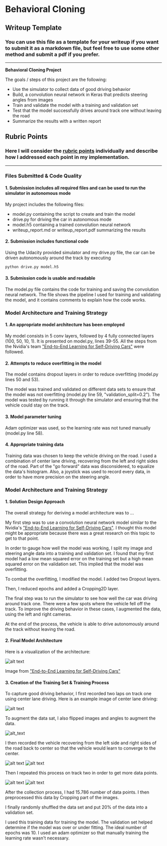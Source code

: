 # **Behavioral Cloning** 

## Writeup Template

### You can use this file as a template for your writeup if you want to submit it as a markdown file, but feel free to use some other method and submit a pdf if you prefer.

---

**Behavioral Cloning Project**

The goals / steps of this project are the following:
* Use the simulator to collect data of good driving behavior
* Build, a convolution neural network in Keras that predicts steering angles from images
* Train and validate the model with a training and validation set
* Test that the model successfully drives around track one without leaving the road
* Summarize the results with a written report


[//]: # (Image References)

[image1]: ./imagens_para_writeup/Capturar.JPG "Model Visualization"
[image2]: ./imagens_para_writeup/Centro.jpg "Center Image"
[image3]: ./imagens_para_writeup/Esq.jpg "Recovery Image"
[image4]: ./imagens_para_writeup/Dir.jpg "Recovery Image"
[image5]: ./imagens_para_writeup/DirEsq.jpg "Flipped Image"
[image6]: ./imagens_para_writeup/Centro2.jpg "Second Track"

## Rubric Points
### Here I will consider the [rubric points](https://review.udacity.com/#!/rubrics/432/view) individually and describe how I addressed each point in my implementation.  

---
### Files Submitted & Code Quality

#### 1. Submission includes all required files and can be used to run the simulator in autonomous mode

My project includes the following files:
* model.py containing the script to create and train the model
* drive.py for driving the car in autonomous mode
* model.h5 containing a trained convolution neural network 
* writeup_report.md or writeup_report.pdf summarizing the results

#### 2. Submission includes functional code
Using the Udacity provided simulator and my drive.py file, the car can be driven autonomously around the track by executing 
```sh
python drive.py model.h5
```

#### 3. Submission code is usable and readable

The model.py file contains the code for training and saving the convolution neural network. The file shows the pipeline I used for training and validating the model, and it contains comments to explain how the code works.

### Model Architecture and Training Strategy

#### 1. An appropriate model architecture has been employed

My model consists in 5 conv layers, followed by 4 fully connected layers (100, 50, 10, 1). It is presented on model.py, lines 39-55. All the steps from the Nvidia's team ["End-to-End Learning for Self-Driving Cars"](http://images.nvidia.com/content/tegra/automotive/images/2016/solutions/pdf/end-to-end-dl-using-px.pdf) were followed. 

#### 2. Attempts to reduce overfitting in the model

The model contains dropout layers in order to reduce overfitting (model.py lines 50 and 53). 

The model was trained and validated on different data sets to ensure that the model was not overfitting (model.py line 59, "validation_split=0.2"). The model was tested by running it through the simulator and ensuring that the vehicle could stay on the track.

#### 3. Model parameter tuning

Adam optimizer was used, so the learning rate was not tuned manually (model.py line 58).

#### 4. Appropriate training data

Training data was chosen to keep the vehicle driving on the road. I used a combination of center lane driving, recovering from the left and right sides of the road. Part of the "go forward" data was disconsidered, to equalize the data's histogram. Also, a joystick was used to record every data, in order to have more precision on the steering angle. 

### Model Architecture and Training Strategy

#### 1. Solution Design Approach

The overall strategy for deriving a model architecture was to ...

My first step was to use a convolution neural network model similar to the Nvidia's ["End-to-End Learning for Self-Driving Cars"](http://images.nvidia.com/content/tegra/automotive/images/2016/solutions/pdf/end-to-end-dl-using-px.pdf). I thought this model might be appropriate because there was a great research on this topic to get to that point.

In order to gauge how well the model was working, I split my image and steering angle data into a training and validation set. I found that my first model had a low mean squared error on the training set but a high mean squared error on the validation set. This implied that the model was overfitting. 

To combat the overfitting, I modified the model. I added two Dropout layers.

Then, I reduced epochs and added a Cropping2D layer.

The final step was to run the simulator to see how well the car was driving around track one. There were a few spots where the vehicle fell off the track. To improve the driving behavior in these cases, I augmented the data, using the left and right cameras. 

At the end of the process, the vehicle is able to drive autonomously around the track without leaving the road.

#### 2. Final Model Architecture

Here is a visualization of the architecture:

![alt text][image1]

Image from ["End-to-End Learning for Self-Driving Cars"](http://images.nvidia.com/content/tegra/automotive/images/2016/solutions/pdf/end-to-end-dl-using-px.pdf)

#### 3. Creation of the Training Set & Training Process

To capture good driving behavior, I first recorded two laps on track one using center lane driving. Here is an example image of center lane driving:

![alt text][image2]

To augment the data sat, I also flipped images and angles to augment the data.

![alt_text][image6]


I then recorded the vehicle recovering from the left side and right sides of the road back to center so that the vehicle would learn to converge to the center. 

![alt text][image3]
![alt text][image4]

Then I repeated this process on track two in order to get more data points.

![alt text][image4]
![alt text][image5]


After the collection process, I had 15.786 number of data points. I then preprocessed this data by Cropping part of the images.


I finally randomly shuffled the data set and put 20% of the data into a validation set. 

I used this training data for training the model. The validation set helped determine if the model was over or under fitting. The ideal number of epochs was 10. I used an adam optimizer so that manually training the learning rate wasn't necessary.
